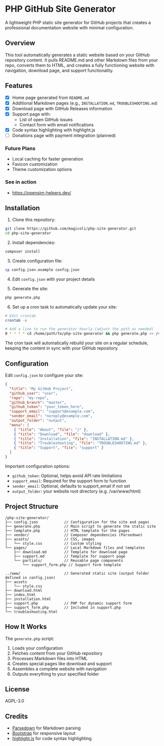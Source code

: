 # PHP GitHub Site Generator

A lightweight PHP static site generator for GitHub projects that creates a professional documentation website with minimal configuration.

## Overview

This tool automatically generates a static website based on your GitHub repository content. It pulls README.md and other Markdown files from your repo, converts them to HTML, and creates a fully functioning website with navigation, download page, and support functionality.

## Features

- [x] Home page generated from `README.md`
- [x] Additional Markdown pages (e.g., `INSTALLATION.md`, `TROUBLESHOOTING.md`)
- [x] Download page with GitHub Releases information
- [x] Support page with:
  - List of open GitHub issues
  - Contact form with email notifications
- [x] Code syntax highlighting with highlight.js
- [ ] Donations page with payment integration (planned)

### Future Plans

- Local caching for faster generation
- Favicon customization
- Theme customization options

### See in action

- https://opensim-helpers.dev/

## Installation

1. Clone this repository:
```bash
git clone https://github.com/magicoli/php-site-generator.git
cd php-site-generator
```

2. Install dependencies:
```bash
composer install
```

3. Create configuration file:
```bash
cp config.json.example config.json
```

4. Edit `config.json` with your project details

5. Generate the site:
```bash
php generate.php
```

6. Set up a cron task to automatically update your site:
```bash
# Edit crontab
crontab -e

# Add a line to run the generator hourly (adjust the path as needed)
0 * * * * cd /home/path/to/php-site-generator && php generate.php >> /var/log/site-generator.log 2>&1
```

The cron task will automatically rebuild your site on a regular schedule, keeping the content in sync with your GitHub repository.

## Configuration

Edit `config.json` to configure your site:

```json
{
  "title": "My GitHub Project",
  "github_user": "user",
  "repo": "my-repo",
  "github_branch": "master",
  "github_token": "your_token_here", 
  "support_email": "support@example.com",
  "sender_email": "noreply@example.com",
  "output_folder": "output",
  "menu": [
    { "title": "About", "file": "/" },
    { "title": "Download", "file": "download" },
    { "title": "Installation", "file": "INSTALLATION.md" },
    { "title": "Troubleshooting", "file": "TROUBLESHOOTING.md" },
    { "title": "Support", "file": "support" }
  ]
}
```

Important configuration options:
- `github_token`: Optional, helps avoid API rate limitations
- `support_email`: Required for the support form to function
- `sender_email`: Optional, defaults to support_email if not set
- `output_folder`: your website root directory (e.g. /var/www/html)

## Project Structure

```
/php-site-generator/
├── config.json            // Configuration for the site and pages
├── generate.php           // Main script to generate the static site
├── template.php           // HTML template for the pages
├── vendor/                // Composer dependencies (Parsedown)
├── assets/                // CSS, images
│   └── style.css          // Custom styling
└── pages/                 // Local Markdown files and templates
    ├── download.md        // Template for download page
    ├── support.md         // Template for support page
    └── partials/          // Reusable page components
        └── support_form.php // Support form template

../www/                    // Generated static site (output folder defined in config.json)
├── assets
│   └── style.css
├── download.html
├── index.html
├── installation.html
├── support.php            // PHP for dynamic support form
├── support_form.php       // Included in support.php
└── troubleshooting.html
```

## How It Works

The `generate.php` script:
1. Loads your configuration
2. Fetches content from your GitHub repository
3. Processes Markdown files into HTML
4. Creates special pages like download and support
5. Assembles a complete website with navigation
6. Outputs everything to your specified folder

## License

AGPL-3.0

## Credits

- [Parsedown](https://github.com/erusev/parsedown) for Markdown parsing
- [Bootstrap](https://getbootstrap.com/) for responsive layout
- [highlight.js](https://highlightjs.org/) for code syntax highlighting
